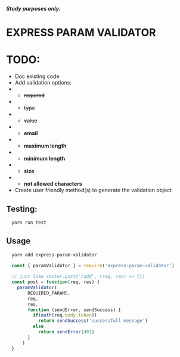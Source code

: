 **_Study purposes only._**

EXPRESS PARAM VALIDATOR
===

# TODO:
* Doc existing code
* Add validation options: 
* * ~~required~~
* * ~~type~~
* * ~~value~~
* * **email**
* * **maximum length**
* * **minimum length**
* * **size**
* * **not allowed characters**
* Create user friendly method(s) to generate the validation object

## Testing:
```bash
  yarn run test
```

## Usage

```bash
  yarn add express-param-validator
```

```javascript
  const { paramValidator } = require('express-param-validator')
  
  // just like router.post('/add', (req, res) => {})
  const post = function(req, res) {
    paramValidator(
        REQUIRED_PARAMS,
        req,
        res, 
        function (sendError, sendSuccess) {
          if(auth(req.body.token))
            return sendSuccess('successfull message')
          else
            return sendError(401)
        }
      )
  }
```